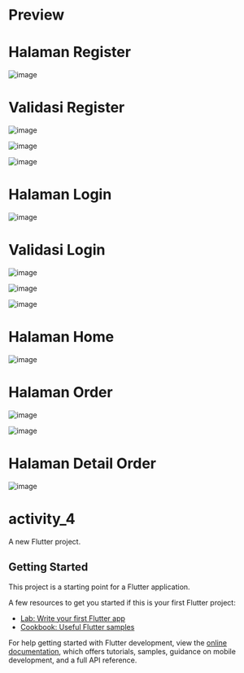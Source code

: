 <h1>Preview</h1>

<h1>Halaman Register</h1>

![image](https://github.com/user-attachments/assets/aee44542-bcb5-430c-ba1b-3081db6ef8cf)

<h1>Validasi Register</h1>

![image](https://github.com/user-attachments/assets/879bb9d8-1333-46f3-a80a-08f960727a87)

![image](https://github.com/user-attachments/assets/1b39c2dc-503a-4453-a7d1-709b7dffa90b)

![image](https://github.com/user-attachments/assets/f2a83079-f227-48ef-b763-030080952deb)

<h1>Halaman Login</h1>

![image](https://github.com/user-attachments/assets/379cb568-8a6d-488c-b910-d142caa97b1d)

<h1>Validasi Login</h1>

![image](https://github.com/user-attachments/assets/2b043bcf-e774-4fb4-b21a-61ea3c754a64)

![image](https://github.com/user-attachments/assets/41b95f65-9878-4aa5-b5bc-10106a3850bc)

![image](https://github.com/user-attachments/assets/0e274f3a-d1fa-41b1-8ddc-14dd1f435c22)

<h1>Halaman Home</h1>

![image](https://github.com/user-attachments/assets/10886bba-ae40-4e49-b080-652dd9bb912e)

<h1>Halaman Order</h1>

![image](https://github.com/user-attachments/assets/4ca451c6-47d7-4b9b-9821-46bd7f2a83ba)

![image](https://github.com/user-attachments/assets/247463bd-7f8f-4d83-b88f-b0fab4a072ae)

<h1>Halaman Detail Order</h1>

![image](https://github.com/user-attachments/assets/e4d90c92-5cce-4422-803d-f0de010fea28)




# activity_4

A new Flutter project.

## Getting Started

This project is a starting point for a Flutter application.

A few resources to get you started if this is your first Flutter project:

- [Lab: Write your first Flutter app](https://docs.flutter.dev/get-started/codelab)
- [Cookbook: Useful Flutter samples](https://docs.flutter.dev/cookbook)

For help getting started with Flutter development, view the
[online documentation](https://docs.flutter.dev/), which offers tutorials,
samples, guidance on mobile development, and a full API reference.
